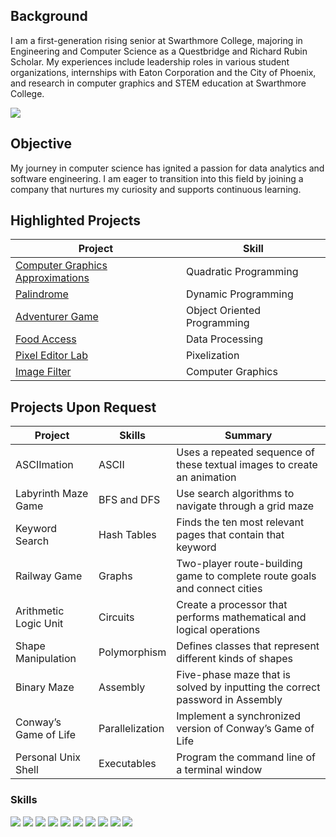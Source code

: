 ## Background
I am a first-generation rising senior at Swarthmore College, majoring in Engineering and Computer Science as a Questbridge and Richard Rubin Scholar. My experiences include leadership roles in various student organizations, internships with Eaton Corporation and the City of Phoenix, and research in computer graphics and STEM education at Swarthmore College.

<a href="https://www.linkedin.com/in/syed-almas-ali-5bb367188/"><img src="https://img.shields.io/badge/-LinkedIn-0072b1?&style=for-the-badge&logo=linkedin&logoColor=white" /></a>


## Objective
My journey in computer science has ignited a passion for data analytics and software engineering. I am eager to transition into this field by joining a company that nurtures my curiosity and supports continuous learning.

## Highlighted Projects

| Project                                         | Skill         |
|-----------------------------------------------|----------------------------|
| <a href="https://github.com/syedalmasali/Computer-Graphics-Approximation">Computer Graphics Approximations</a>| Quadratic Programming |
| <a href="https://github.com/syedalmasali/Palindrome">Palindrome</a>| Dynamic Programming |
| <a href="https://github.com/syedalmasali/Adventurer-Game">Adventurer Game</a>| Object Oriented Programming |
| <a href="https://github.com/syedalmasali/Food-Access">Food Access</a>| Data Processing |
| <a href="https://github.com/syedalmasali/Pixel-Editor">Pixel Editor Lab</a>| Pixelization |
| <a href="https://github.com/syedalmasali/Image-Filter">Image Filter</a>| Computer Graphics |


## Projects Upon Request

| Project                                         | Skills         |Summary         |
|-----------------------------------------------|----------------------------|----------------------------|
| ASCIImation | ASCII | Uses a repeated sequence of these textual images to create an animation |
| Labyrinth Maze Game | BFS and DFS | Use search algorithms to navigate through a grid maze |
| Keyword Search | Hash Tables | Finds the ten most relevant pages that contain that keyword |
| Railway Game | Graphs | Two-player route-building game to complete route goals and connect cities|
| Arithmetic Logic Unit | Circuits | Create a processor that performs mathematical and logical operations |
| Shape Manipulation | Polymorphism | Defines classes that represent different kinds of shapes |
| Binary Maze | Assembly | Five-phase maze that is solved by inputting the correct password in Assembly |
| Conway’s Game of Life | Parallelization | Implement a synchronized version of Conway’s Game of Life |
| Personal Unix Shell | Executables | Program the command line of a terminal window |



### Skills

<div>
    <img src="https://img.shields.io/badge/python-3670A0?style=for-the-badge&logo=python&logoColor=ffdd54" />
    <img src="https://img.shields.io/badge/C%2B%2B-00599C?style=for-the-badge&logo=c%2B%2B&logoColor=white" />
    <img src="https://img.shields.io/badge/C-00599C?style=for-the-badge&logo=c&logoColor=white" />
    <img src="https://img.shields.io/badge/CSS-239120?&style=for-the-badge&logo=css3&logoColor=white" />
    <img src="https://img.shields.io/badge/C%23-239120?style=for-the-badge&logo=c-sharp&logoColor=white" />
    <img src="https://img.shields.io/badge/R-276DC3?style=for-the-badge&logo=r&logoColor=white" />
    <img src="https://img.shields.io/badge/Arduino-00979D?style=for-the-badge&logo=Arduino&logoColor=white" />
    <img src="https://img.shields.io/badge/Microsoft_Office-D83B01?style=for-the-badge&logo=microsoft-office&logoColor=white" />
    <img src="https://img.shields.io/badge/Powershell-2CA5E0?style=for-the-badge&logo=powershell&logoColor=white" />
    <img src="https://img.shields.io/badge/Tableau-E97627?style=for-the-badge&logo=Tableau&logoColor=white" />
</div>

